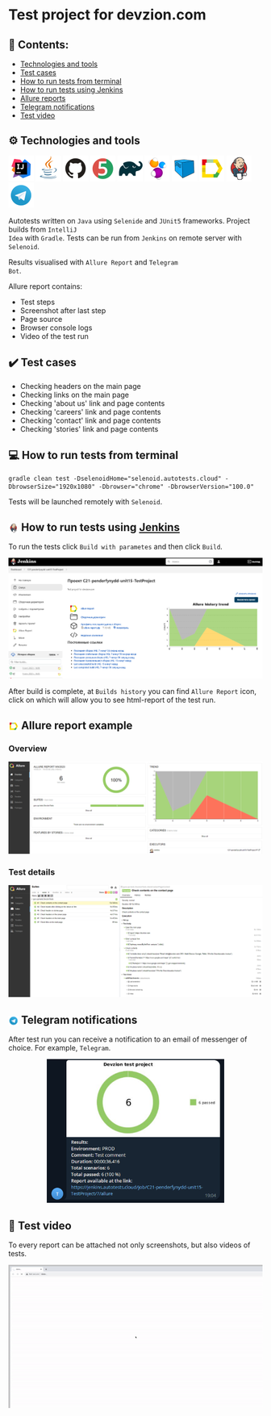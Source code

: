 # Test project for **devzion.com**

## 📖 Contents:

- [Technologies and tools](#technologies-and-tools)
- [Test cases](#test-cases)
- [How to run tests from terminal](#how-to-run-tests-from-terminal)
- [How to run tests using Jenkins](#how-to-run-tests-using-jenkins)
- [Allure reports](#allure-report-example)
- [Telegram notifications](#telegram-notifications)
- [Test video](#test-video)

## ⚙ <a name="tecnologies-and-tools"></a>Technologies and tools
<p align="left">
<a href="https://www.jetbrains.com/idea/"><img src="media/logos/Intelij_IDEA.svg" width="50" height="50"  alt="IDEA" title="IntelliJ IDEA"/></a>
<a href="https://www.java.com/"><img src="media/logos/Java.svg" width="50" height="50" alt="Java" title="Java"/></a>
<a href="https://github.com/"><img src="media/logos/GitHub.svg" width="50" height="50" alt="Github" title="GitHub"/></a>
<a href="https://junit.org/junit5/"><img src="media/logos/JUnit5.svg" width="50" height="50" alt="JUnit 5" title="JUnit 5"/></a>
<a href="https://gradle.org/"><img src="media/logos/Gradle.svg" width="50" height="50" alt="Gradle" title="Gradle"/></a>
<a href="https://selenide.org/"><img src="media/logos/Selenide.svg" width="50" height="50" alt="Selenide" title="Selenide"/></a>
<a href="https://aerokube.com/selenoid/"><img src="media/logos/Selenoid.svg" width="50" height="50" alt="Selenoid" title="Selenoid"/></a>
<a href="https://github.com/allure-framework/allure2"><img src="media/logos/Allure_Report.svg" width="50" height="50" alt="Allure" title="Allure"/></a>
<a href="https://www.jenkins.io/"><img src="media/logos/Jenkins.svg" width="50" height="50" alt="Jenkins" title="Jenkins"/></a>
<a href="https://web.telegram.org/"><img src="media\logos\Telegram.svg" width="50" height="50" alt="Telegram" title="Telegram"></a>
</p>

Autotests written on <code>Java</code> using <code>Selenide</code> and <code>JUnit5</code> frameworks. Project builds from <code>IntelliJ Idea</code> with <code>Gradle</code>. Tests can be run from <code>Jenkins</code> on remote server with <code>Selenoid</code>.  

Results visualised with <code>Allure Report</code> and <code>Telegram Bot</code>.

Allure report contains:
- Test steps
- Screenshot after last step
- Page source
- Browser console logs
- Video of the test run

## ✔️ <a name="test-cases"></a>Test cases

- Checking headers on the main page
- Checking links on the main page
- Checking 'about us' link and page contents
- Checking 'careers' link and page contents
- Checking 'contact' link and page contents
- Checking 'stories' link and page contents

## 💻 <a name="how-to-run-tests-from-terminal"></a>How to run tests from terminal

```
gradle clean test -DselenoidHome="selenoid.autotests.cloud" -DbrowserSize="1920х1080" -Dbrowser="chrome" -DbrowserVersion="100.0"
```

Tests will be launched remotely with <code>Selenoid</code>.

## <img width="4%" style="vertical-align:middle" title="Jenkins" src="media/logos/Jenkins.svg"><a name="how-to-run-tests-using-jenkins"></a> How to run tests using <a href='https://jenkins.autotests.cloud/job/C21-penderfynydd-unit15-TestProject/' title="Jenkins build">Jenkins</a>

To run the tests click <code>Build with parametes</code> and then click <code>Build</code>.
<p align="center">
<img title="Jenkins Build" src="media/screenshots/jenkins.PNG">
</p>
After build is complete, at <code>Builds history</code> you can find <code>Allure Report</code> icon, click on which will allow you to see html-report of the test run.

## <img width="4%" style="vertical-align:middle" title="Allure Report" src="media/logos/Allure_Report.svg"><a name="allure-report-example"></a> Allure report example
### Overview

<p align="center">
<img title="Allure Overview" src="media/screenshots/allure_report.PNG">
</p>

### Test details

<p align="center">
<img title="Allure Details" src="media/screenshots/allure_details.PNG">
</p>

## <img width="4%" style="vertical-align:middle" title="Telegram" src="media/logos/Telegram.svg"><a name="telegram-notifications"></a> Telegram notifications

After test run you can receive a notification to an email of messenger of choice. For example, <code>Telegram</code>.

<p align="center">
<img width="70%" title="Telegram Notifications" src="media/screenshots/telegram.PNG">
</p>

## 🎥 <a name="test-video"></a>Test video

To every report can be attached not only screenshots, but also videos of tests.

<p align="center">
  <img title="Selenoid Video" src="media/video/video.gif">
</p>

